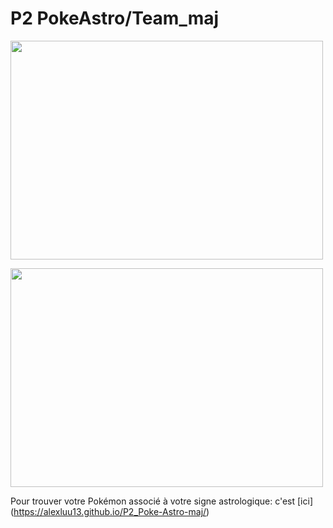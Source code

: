 # P2 PokeAstro/Team_maj

<p><img align="center" alt="" src="https://github.com/Alexluu13/P2_Poke-Astro-maj/blob/master/pokeastro1.png" width="500" height="350" /></p>
<p><img align="center" alt="" src="https://github.com/Alexluu13/P2_Poke-Astro-maj/blob/master/pokeastro2.png" width="500" height="350" /></p>

Pour trouver votre Pokémon associé à votre signe astrologique: c'est [ici] (https://alexluu13.github.io/P2_Poke-Astro-maj/)
